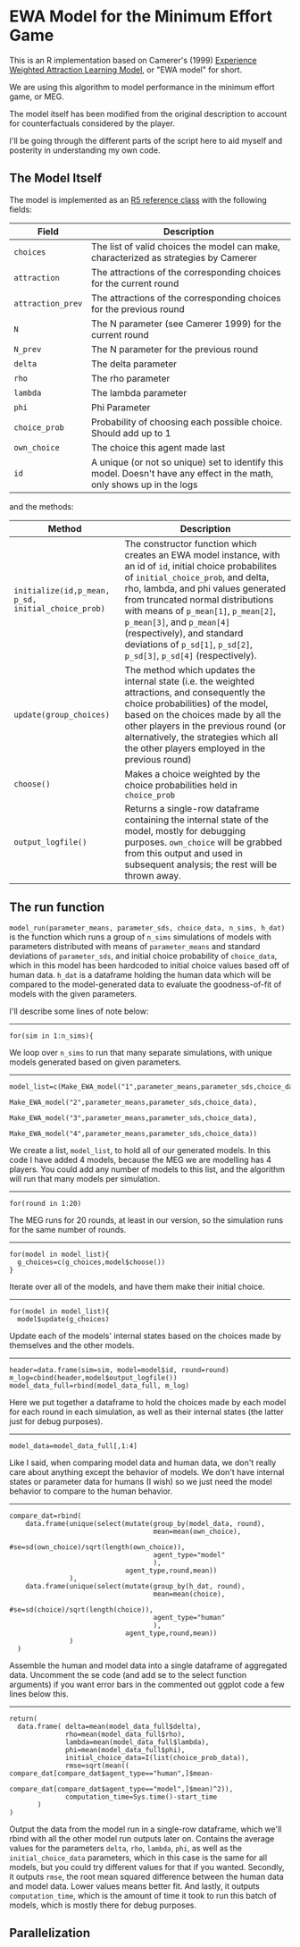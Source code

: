 # EWA Model for the Minimum Effort Game

This is an R implementation based on Camerer's (1999) [Experience Weighted Attraction Learning Model](https://doi.org/10.1111/1468-0262.00054), or "EWA model" for short.  

We are using this algorithm to model performance in the minimum effort game, or MEG.  

The model itself has been modified from the original description to account for counterfactuals considered by the player.  

I'll be going through the different parts of the script here to aid myself and posterity in understanding my own code.  

## The Model Itself

The model is implemented as an [R5 reference class](http://adv-r.had.co.nz/R5.html) with the following fields:

| Field | Description |
|--|--|
| `choices` | The list of valid choices the model can make, characterized as strategies by Camerer |
| `attraction` | The attractions of the corresponding choices for the current round |
| `attraction_prev` | The attractions of the corresponding choices for the previous round |
| `N` | The N parameter (see Camerer 1999) for the current round |
| `N_prev` | The N parameter for the previous round |
| `delta` | The delta parameter |
| `rho` | The rho parameter |
| `lambda` | The lambda parameter |
| `phi` | Phi Parameter |
| `choice_prob` | Probability of choosing each possible choice.  Should add up to 1 |
| `own_choice` | The choice this agent made last |
| `id` | A unique (or not so unique) set to identify this model.  Doesn't have any effect in the math, only shows up in the logs |

and the methods:

| Method | Description |
|--|--|
| `initialize(id,p_mean, p_sd, initial_choice_prob)` | The constructor function which creates an EWA model instance, with an id of `id`, initial choice probabilites of `initial_choice_prob`, and delta, rho, lambda, and phi values generated from truncated normal distributions with means of `p_mean[1]`, `p_mean[2]`, `p_mean[3]`, and `p_mean[4]` (respectively), and standard deviations of `p_sd[1]`, `p_sd[2]`, `p_sd[3]`, `p_sd[4]` (respectively).  |
| `update(group_choices)` | The method which updates the internal state (i.e. the weighted attractions, and consequently the choice probabilities) of the model, based on the choices made by all the other players in the previous round (or alternatively, the strategies which all the other players employed in the previous round) |
| `choose()` | Makes a choice weighted by the choice probabilities held in `choice_prob` |
| `output_logfile()` | Returns a single-row dataframe containing the internal state of the model, mostly for debugging purposes.  `own_choice` will be grabbed from this output and used in subsequent analysis; the rest will be thrown away. |

## The run function

`model_run(parameter_means, parameter_sds, choice_data, n_sims, h_dat)` is the function which runs a group of `n_sims` simulations of models with parameters distributed with means of `parameter_means` and standard deviations of `parameter_sds`, and initial choice probability of `choice_data`, which in this model has been hardcoded to initial choice values based off of human data.  `h_dat` is a dataframe holding the human data which will be compared to the model-generated data to evaluate the goodness-of-fit of models with the given parameters.  

I'll describe some lines of note below:

---

`for(sim in 1:n_sims){` 

We loop over `n_sims` to run that many separate simulations, with unique models generated based on given parameters.  

---

```
model_list=c(Make_EWA_model("1",parameter_means,parameter_sds,choice_data),
                 Make_EWA_model("2",parameter_means,parameter_sds,choice_data),
                 Make_EWA_model("3",parameter_means,parameter_sds,choice_data),
                 Make_EWA_model("4",parameter_means,parameter_sds,choice_data))
```

We create a list, `model_list`, to hold all of our generated models.  In this code I have added 4 models, because the MEG we are modelling has 4 players.  You could add any number of models to this list, and the algorithm will run that many models per simulation. 

---

`for(round in 1:20)`

The MEG runs for 20 rounds, at least in our version, so the simulation runs for the same number of rounds.  

---

```
for(model in model_list){
  g_choices=c(g_choices,model$choose())
}
```

Iterate over all of the models, and have them make their initial choice.  

---

```
for(model in model_list){
  model$update(g_choices)
```

Update each of the models' internal states based on the choices made by themselves and the other models.  

---

```
header=data.frame(sim=sim, model=model$id, round=round)
m_log=cbind(header,model$output_logfile())
model_data_full=rbind(model_data_full, m_log)
```

Here we put together a dataframe to hold the choices made by each model for each round in each simulation, as well as their internal states (the latter just for debug purposes).  

---

```
model_data=model_data_full[,1:4]
```

Like I said, when comparing model data and human data, we don't really care about anything except the behavior of models.  We don't have internal states or parameter data for humans (I wish) so we just need the model behavior to compare to the human behavior.  

---

```
compare_dat=rbind(
    data.frame(unique(select(mutate(group_by(model_data, round),
                                    mean=mean(own_choice),
                                    #se=sd(own_choice)/sqrt(length(own_choice)),
                                    agent_type="model"
                                    ),
                             agent_type,round,mean))
               ),
    data.frame(unique(select(mutate(group_by(h_dat, round),
                                    mean=mean(choice),
                                    #se=sd(choice)/sqrt(length(choice)),
                                    agent_type="human"
                                    ),
                             agent_type,round,mean))
               )
  )
```

Assemble the human and model data into a single dataframe of aggregated data.  Uncomment the se code (and add se to the select function arguments) if you want error bars in the commented out ggplot code a few lines below this. 

---

```
return(
  data.frame( delta=mean(model_data_full$delta),
              rho=mean(model_data_full$rho),
              lambda=mean(model_data_full$lambda),
              phi=mean(model_data_full$phi),
              initial_choice_data=I(list(choice_prob_data)),
              rmse=sqrt(mean(( compare_dat[compare_dat$agent_type=="human",]$mean-
                                 compare_dat[compare_dat$agent_type=="model",]$mean)^2)),
              computation_time=Sys.time()-start_time
       )
)
```

Output the data from the model run in a single-row dataframe, which we'll rbind with all the other model run outputs later on.  Contains the average values for the parameters `delta`, `rho`, `lambda`, `phi`, as well as the `initial_choice_data` parameters, which in this case is the same for all models, but you could try different values for that if you wanted.  Secondly, it outputs `rmse`, the root mean squared difference between the human data and model data.  Lower values means better fit.  And lastly, it outputs `computation_time`, which is the amount of time it took to run this batch of models, which is mostly there for debug purposes.  

## Parallelization

